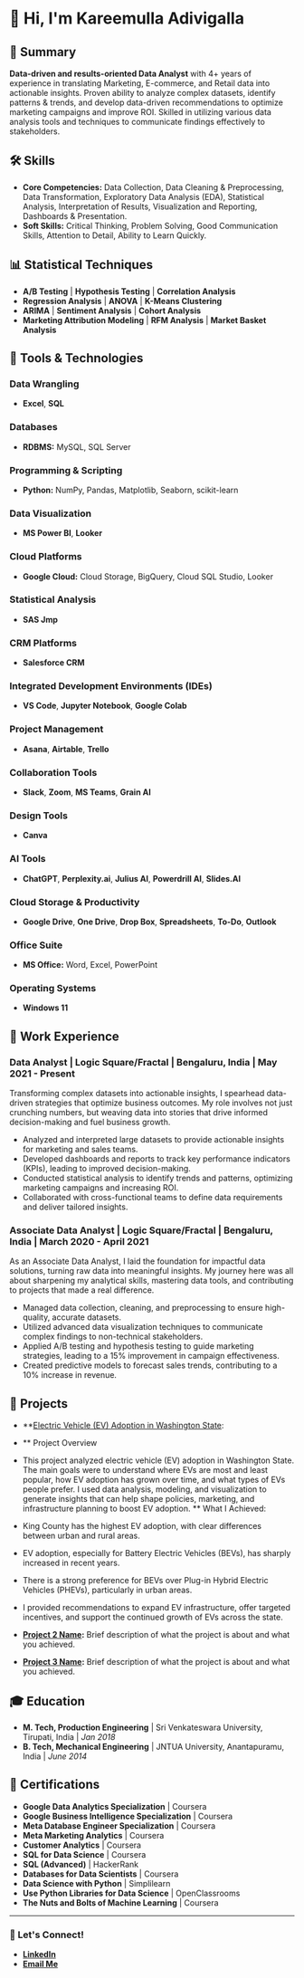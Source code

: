 # 👋 Hi, I'm Kareemulla Adivigalla

## 🌟 Summary
**Data-driven and results-oriented Data Analyst** with 4+ years of experience in translating Marketing, E-commerce, and Retail data into actionable insights. Proven ability to analyze complex datasets, identify patterns & trends, and develop data-driven recommendations to optimize marketing campaigns and improve ROI. Skilled in utilizing various data analysis tools and techniques to communicate findings effectively to stakeholders.

## 🛠️ Skills
- **Core Competencies:** Data Collection, Data Cleaning & Preprocessing, Data Transformation, Exploratory Data Analysis (EDA), Statistical Analysis, Interpretation of Results, Visualization and Reporting, Dashboards & Presentation.
- **Soft Skills:** Critical Thinking, Problem Solving, Good Communication Skills, Attention to Detail, Ability to Learn Quickly.

## 📊 Statistical Techniques
- **A/B Testing** | **Hypothesis Testing** | **Correlation Analysis**
- **Regression Analysis** | **ANOVA** | **K-Means Clustering**
- **ARIMA** | **Sentiment Analysis** | **Cohort Analysis**
- **Marketing Attribution Modeling** | **RFM Analysis** | **Market Basket Analysis**

## 🧰 Tools & Technologies
### Data Wrangling
- **Excel**, **SQL**

### Databases
- **RDBMS:** MySQL, SQL Server

### Programming & Scripting
- **Python:** NumPy, Pandas, Matplotlib, Seaborn, scikit-learn

### Data Visualization
- **MS Power BI**, **Looker**

### Cloud Platforms
- **Google Cloud:** Cloud Storage, BigQuery, Cloud SQL Studio, Looker

### Statistical Analysis
- **SAS Jmp**

### CRM Platforms
- **Salesforce CRM**

### Integrated Development Environments (IDEs)
- **VS Code**, **Jupyter Notebook**, **Google Colab**

### Project Management
- **Asana**, **Airtable**, **Trello**

### Collaboration Tools
- **Slack**, **Zoom**, **MS Teams**, **Grain AI**

### Design Tools
- **Canva**

### AI Tools
- **ChatGPT**, **Perplexity.ai**, **Julius AI**, **Powerdrill AI**, **Slides.AI**

### Cloud Storage & Productivity
- **Google Drive**, **One Drive**, **Drop Box**, **Spreadsheets**, **To-Do**, **Outlook**

### Office Suite
- **MS Office:** Word, Excel, PowerPoint

### Operating Systems
- **Windows 11**

## 💼 Work Experience

### Data Analyst | Logic Square/Fractal | Bengaluru, India | May 2021 - Present
Transforming complex datasets into actionable insights, I spearhead data-driven strategies that optimize business outcomes. My role involves not just crunching numbers, but weaving data into stories that drive informed decision-making and fuel business growth.
- Analyzed and interpreted large datasets to provide actionable insights for marketing and sales teams.
- Developed dashboards and reports to track key performance indicators (KPIs), leading to improved decision-making.
- Conducted statistical analysis to identify trends and patterns, optimizing marketing campaigns and increasing ROI.
- Collaborated with cross-functional teams to define data requirements and deliver tailored insights.

### Associate Data Analyst | Logic Square/Fractal | Bengaluru, India | March 2020 - April 2021
As an Associate Data Analyst, I laid the foundation for impactful data solutions, turning raw data into meaningful insights. My journey here was all about sharpening my analytical skills, mastering data tools, and contributing to projects that made a real difference.
- Managed data collection, cleaning, and preprocessing to ensure high-quality, accurate datasets.
- Utilized advanced data visualization techniques to communicate complex findings to non-technical stakeholders.
- Applied A/B testing and hypothesis testing to guide marketing strategies, leading to a 15% improvement in campaign effectiveness.
- Created predictive models to forecast sales trends, contributing to a 10% increase in revenue.

## 🚀 Projects
- **[Electric Vehicle (EV) Adoption in Washington State](https://github.com/Kareemulla-Adivigalla/Electric-Vehicle-EV-Adoption-Analysis-in-Washington-State):
- ** Project Overview
- This project analyzed electric vehicle (EV) adoption in Washington State. The main goals were to understand where EVs are most and least popular, how EV adoption has grown over time, and what types of EVs people prefer. I used data analysis, modeling, and visualization to generate insights that can help shape policies, marketing, and infrastructure planning to boost EV adoption.
** What I Achieved:
- King County has the highest EV adoption, with clear differences between urban and rural areas.
- EV adoption, especially for Battery Electric Vehicles (BEVs), has sharply increased in recent years.
- There is a strong preference for BEVs over Plug-in Hybrid Electric Vehicles (PHEVs), particularly in urban areas.
- I provided recommendations to expand EV infrastructure, offer targeted incentives, and support the continued growth of EVs across the state.

- **[Project 2 Name](#):** Brief description of what the project is about and what you achieved.
- **[Project 3 Name](#):** Brief description of what the project is about and what you achieved.

## 🎓 Education
- **M. Tech, Production Engineering** | Sri Venkateswara University, Tirupati, India | *Jan 2018*
- **B. Tech, Mechanical Engineering** | JNTUA University, Anantapuramu, India | *June 2014*

## 📜 Certifications
- **Google Data Analytics Specialization** | Coursera
- **Google Business Intelligence Specialization** | Coursera
- **Meta Database Engineer Specialization** | Coursera
- **Meta Marketing Analytics** | Coursera
- **Customer Analytics** | Coursera
- **SQL for Data Science** | Coursera
- **SQL (Advanced)** | HackerRank
- **Databases for Data Scientists** | Coursera
- **Data Science with Python** | Simplilearn
- **Use Python Libraries for Data Science** | OpenClassrooms
- **The Nuts and Bolts of Machine Learning** | Coursera

---

### 💬 Let's Connect!
- **[LinkedIn](https://www.linkedin.com/in/kareemulla-a-21bb0b205/)**
- **[Email Me](mailto:kareemullaa@outlook.com)**
  
